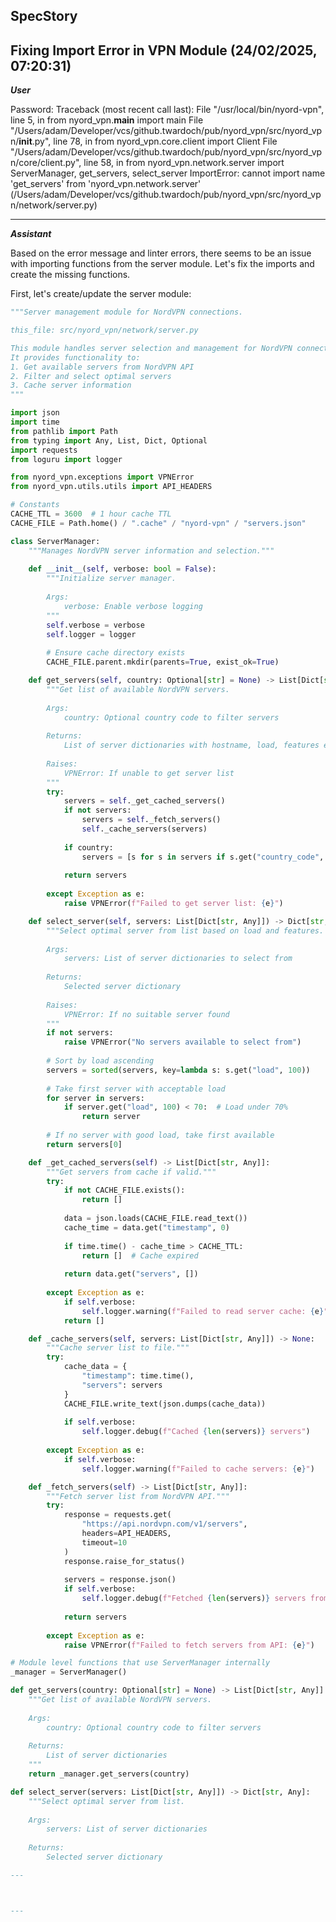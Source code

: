 ## SpecStory

## Fixing Import Error in VPN Module (24/02/2025, 07:20:31)

_**User**_

Password:
Traceback (most recent call last):
  File "/usr/local/bin/nyord-vpn", line 5, in <module>
    from nyord_vpn.__main__ import main
  File "/Users/adam/Developer/vcs/github.twardoch/pub/nyord_vpn/src/nyord_vpn/__init__.py", line 78, in <module>
    from nyord_vpn.core.client import Client
  File "/Users/adam/Developer/vcs/github.twardoch/pub/nyord_vpn/src/nyord_vpn/core/client.py", line 58, in <module>
    from nyord_vpn.network.server import ServerManager, get_servers, select_server
ImportError: cannot import name 'get_servers' from 'nyord_vpn.network.server' (/Users/adam/Developer/vcs/github.twardoch/pub/nyord_vpn/src/nyord_vpn/network/server.py)

---

_**Assistant**_

Based on the error message and linter errors, there seems to be an issue with importing functions from the server module. Let's fix the imports and create the missing functions.

First, let's create/update the server module:

```python:src/nyord_vpn/network/server.py
"""Server management module for NordVPN connections.

this_file: src/nyord_vpn/network/server.py

This module handles server selection and management for NordVPN connections.
It provides functionality to:
1. Get available servers from NordVPN API
2. Filter and select optimal servers
3. Cache server information
"""

import json
import time
from pathlib import Path
from typing import Any, List, Dict, Optional
import requests
from loguru import logger

from nyord_vpn.exceptions import VPNError
from nyord_vpn.utils.utils import API_HEADERS

# Constants
CACHE_TTL = 3600  # 1 hour cache TTL
CACHE_FILE = Path.home() / ".cache" / "nyord-vpn" / "servers.json"

class ServerManager:
    """Manages NordVPN server information and selection."""
    
    def __init__(self, verbose: bool = False):
        """Initialize server manager.
        
        Args:
            verbose: Enable verbose logging
        """
        self.verbose = verbose
        self.logger = logger
        
        # Ensure cache directory exists
        CACHE_FILE.parent.mkdir(parents=True, exist_ok=True)

    def get_servers(self, country: Optional[str] = None) -> List[Dict[str, Any]]:
        """Get list of available NordVPN servers.
        
        Args:
            country: Optional country code to filter servers
            
        Returns:
            List of server dictionaries with hostname, load, features etc.
            
        Raises:
            VPNError: If unable to get server list
        """
        try:
            servers = self._get_cached_servers()
            if not servers:
                servers = self._fetch_servers()
                self._cache_servers(servers)
                
            if country:
                servers = [s for s in servers if s.get("country_code", "").lower() == country.lower()]
                
            return servers
            
        except Exception as e:
            raise VPNError(f"Failed to get server list: {e}")

    def select_server(self, servers: List[Dict[str, Any]]) -> Dict[str, Any]:
        """Select optimal server from list based on load and features.
        
        Args:
            servers: List of server dictionaries to select from
            
        Returns:
            Selected server dictionary
            
        Raises:
            VPNError: If no suitable server found
        """
        if not servers:
            raise VPNError("No servers available to select from")
            
        # Sort by load ascending
        servers = sorted(servers, key=lambda s: s.get("load", 100))
        
        # Take first server with acceptable load
        for server in servers:
            if server.get("load", 100) < 70:  # Load under 70%
                return server
                
        # If no server with good load, take first available
        return servers[0]

    def _get_cached_servers(self) -> List[Dict[str, Any]]:
        """Get servers from cache if valid."""
        try:
            if not CACHE_FILE.exists():
                return []
                
            data = json.loads(CACHE_FILE.read_text())
            cache_time = data.get("timestamp", 0)
            
            if time.time() - cache_time > CACHE_TTL:
                return []  # Cache expired
                
            return data.get("servers", [])
            
        except Exception as e:
            if self.verbose:
                self.logger.warning(f"Failed to read server cache: {e}")
            return []

    def _cache_servers(self, servers: List[Dict[str, Any]]) -> None:
        """Cache server list to file."""
        try:
            cache_data = {
                "timestamp": time.time(),
                "servers": servers
            }
            CACHE_FILE.write_text(json.dumps(cache_data))
            
            if self.verbose:
                self.logger.debug(f"Cached {len(servers)} servers")
                
        except Exception as e:
            if self.verbose:
                self.logger.warning(f"Failed to cache servers: {e}")

    def _fetch_servers(self) -> List[Dict[str, Any]]:
        """Fetch server list from NordVPN API."""
        try:
            response = requests.get(
                "https://api.nordvpn.com/v1/servers",
                headers=API_HEADERS,
                timeout=10
            )
            response.raise_for_status()
            
            servers = response.json()
            if self.verbose:
                self.logger.debug(f"Fetched {len(servers)} servers from API")
                
            return servers
            
        except Exception as e:
            raise VPNError(f"Failed to fetch servers from API: {e}")

# Module level functions that use ServerManager internally
_manager = ServerManager()

def get_servers(country: Optional[str] = None) -> List[Dict[str, Any]]:
    """Get list of available NordVPN servers.
    
    Args:
        country: Optional country code to filter servers
        
    Returns:
        List of server dictionaries
    """
    return _manager.get_servers(country)

def select_server(servers: List[Dict[str, Any]]) -> Dict[str, Any]:
    """Select optimal server from list.
    
    Args:
        servers: List of server dictionaries
        
    Returns:
        Selected server dictionary

---



---

